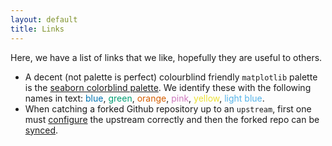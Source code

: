 ```yaml
---
layout: default
title: Links
---
```


Here, we have a list of links that we like, hopefully they are useful to others. 

- A decent (not palette is perfect) colourblind friendly <code>matplotlib</code> palette is the [seaborn colorblind palette](https://github.com/mwaskom/seaborn/blob/d25872b0fc99dbf7e666a91f59bd4ed125186aa1/seaborn/palettes.py#L43). We identify these with the following names in text: <font color="#0173B2">blue</font>, <font color="#029E73">green</font>, <font color="#D55E00">orange</font>, <font color="#CC78BC">pink</font>, <font color="#ECE133">yellow</font>, <font color="#56B4E9">light blue</font>.
- When catching a forked Github repository up to an <code>upstream</code>, first one must [configure](https://docs.github.com/en/pull-requests/collaborating-with-pull-requests/working-with-forks/configuring-a-remote-repository-for-a-fork) the upstream correctly and then the forked repo can be [synced](https://docs.github.com/en/pull-requests/collaborating-with-pull-requests/working-with-forks/syncing-a-fork#syncing-a-fork-branch-from-the-command-line). 